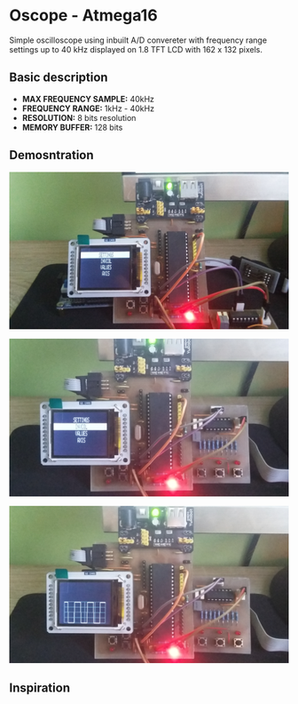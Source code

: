 <h1>Oscope - Atmega16</h1>
  <p>Simple oscilloscope using inbuilt A/D convereter with frequency range settings up to 40 kHz displayed on 1.8 TFT LCD with 162 x 132 pixels.</p>
<h2>Basic description</h2>
<p>
  <ul>
    <li><b>MAX FREQUENCY SAMPLE:</b>&nbsp;40kHz</li>
    <li><b>FREQUENCY RANGE:</b>&nbsp;1kHz - 40kHz</li>    
    <li><b>RESOLUTION:</b>&nbsp;8 bits resolution</li>
    <li><b>MEMORY BUFFER:</b>&nbsp;128 bits</li>
  </ul>
<h2>Demosntration</h2>
  <p><img src="img/oscope-1.jpg" /></p>
  <p><img src="img/oscope-2.jpg" /></p>
  <p><img src="img/oscope-3.jpg" /></p>
<h2>Inspiration</h2>  
</p>
